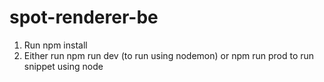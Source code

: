 # spot-renderer-be
1. Run npm install
2. Either run npm run dev (to run using nodemon) or npm run prod to run snippet using node
